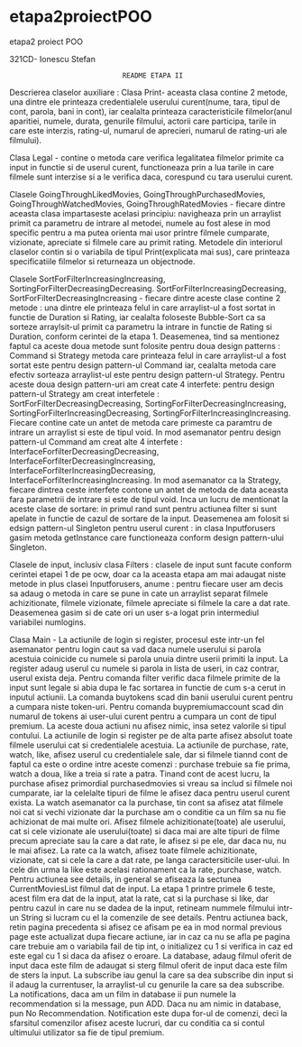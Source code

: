 # etapa2proiectPOO
etapa2 proiect POO

321CD- Ionescu Stefan

								README ETAPA II


Descrierea claselor auxiliare :
Clasa Print- aceasta clasa contine 2 metode, una dintre ele printeaza credentialele
userului curent(nume, tara, tipul de cont, parola, bani in cont), iar cealalta 
printeaza caracteristicile filmelor(anul aparitiei, numele, durata, genurile filmului, 
actorii care participa, tarile in care este interzis, rating-ul, numarul de aprecieri,
numarul de rating-uri ale filmului).


Clasa Legal - contine o metoda care verifica legalitatea filmelor primite ca input in 
functie si de userul curent, functioneaza prin a lua tarile in care filmele sunt 
interzise si a le verifica daca, corespund cu tara userului curent.


Clasele GoingThroughLikedMovies, GoingThroughPurchasedMovies, GoingThroughWatchedMovies,
GoingThroughRatedMovies - fiecare dintre aceasta clasa impartaseste acelasi principiu: 
navigheaza prin un arraylist primit ca parametru de intrare al metodei, numele au fost 
alese in mod specific pentru a ma putea orienta mai usor printre filmele cumparate, 
vizionate, apreciate si filmele care au primit rating. Metodele din interiorul claselor
contin si o variabila de tipul Print(explicata mai sus), care printeaza specificatiile
filmelor si returneaza un objectnode.


Clasele SortForFilterIncreasingIncreasing, SortingForFilterDecreasingDecreasing. 
SortForFilterIncreasingDecreasing, SortForFilterDecreasingIncreasing - fiecare dintre
aceste clase contine 2 metode : una dintre ele printeaza felul in care arraylist-ul
a fost sortat in functie de Duration si Rating, iar cealalta foloseste Bubble-Sort
ca sa sorteze arraylsit-ul primit ca parametru la intrare in functie de Rating si 
Duration, conform cerintei de la etapa 1. Deasemenea, tind sa mentionez faptul ca
aceste doua metode sunt folosite pentru doua design patterns : Command si Strategy
metoda care printeaza felul in care arraylist-ul a fost sortat este pentru design
pattern-ul Command iar, cealalta metoda care efectiv sorteaza arraylist-ul este 
pentru design pattern-ul Strategy. Pentru aceste doua design pattern-uri am creat
cate 4 interfete: pentru design pattern-ul Strategy am creat interfetele : 
SortForFilterDecreasingDecreasing, SortingForFilterDecreasingIncreasing, 
SortingForFilterIncreasingDecreasing, SortingForFilterIncreasingIncreasing.
Fiecare contine cate un antet de metoda care primeste ca paramtru de intrare un
arraylist si este de tipul void. In mod asemanator pentru design pattern-ul Command
am creat alte 4 interfete : InterfaceForfilterDecreasingDecreasing,
InterfaceForfilterDecreasingIncreasing, InterfaceForfilterIncreasingDecreasing,
InterfaceForfilterIncreasingIncreasing. In mod asemanator ca la Strategy, fiecare
dintrea ceste interfete contone un antet de metoda de data aceasta fara parametrii
de intrare si este de tipul void. Inca un lucru de mentionat la aceste clase de
sortare: in primul rand sunt pentru actiunea filter si sunt apelate in functie de 
cazul de sortare de la input. Deasemenea am folosit si edsign pattern-ul Singleton
pentru userul curent : in clasa Inputforusers gasim metoda getInstance care 
functioneaza conform design pattern-ului Singleton.


Clasele de input, inclusiv clasa Filters : clasele de input sunt facute conform
cerintei etapei 1 de pe ocw, doar ca la aceasta etapa am mai adaugat niste
metode in plus clasei Inputforusers, anume : pentru fiecare user am decis sa
adaug o metoda in care se pune in cate un arraylist separat filmele achizitionate,
filmele vizionate, filmele apreciate si filmele la care a dat rate. Deasemenea gasim
si de cate ori un user s-a logat prin intermediul variabilei numlogins.


Clasa Main - La actiunile de login si register, procesul este intr-un fel asemanator
pentru login caut sa vad daca numele userului si parola acestuia coinicide cu numele
si parola unuia dintre userii primiti la input. La register adaug userul cu numele 
si parola in lista de useri, in caz contrar, userul exista deja. Pentru comanda 
filter verific daca filmele primite de la input sunt legale si abia dupa le fac 
sortarea in functie de cum s-a cerut in inputul actiunii. La comanda buytokens 
scad din banii userului curent pentru a cumpara niste token-uri. Pentru comanda 
buypremiumaccount scad din numarul de tokens ai user-ului curent pentru a 
cumpara un cont de tipul premium. La aceste doua actiuni nu afisez nimic,
insa setez valorile si tipul contului. La actiunile de login si register pe 
de alta parte afisez absolut toate filmele userului cat si credentialele 
acestuia. La actiunile de purchase, rate, watch, like, afisez userul cu 
credentialele sale, dar si filmele tiannd cont de faptul ca este o ordine intre 
aceste comenzi : purchase trebuie sa fie prima, watch a doua, like a treia si rate 
a patra. Tinand cont de acest lucru, la purchase afisez primordial purchasedmovies 
si vreau sa includ si filmele noi cumparate, iar la celelalte tipuri de filme le 
afisez daca pentru userul curent exista. La watch asemanator ca la purchase, tin 
cont sa afisez atat filmele noi cat si vechi vizionate dar la purchase am o conditie 
ca un film sa nu fie achizionat de mai multe ori. Afisez filmele achizitionate(toate) 
ale userului, cat si cele vizionate ale userului(toate) si daca mai are alte tipuri de 
filme precum apreciate sau la care a dat rate, le afisez si pe ele, dar daca nu, nu le 
mai afisez. La rate ca la watch, afisez toate filmele achizitionate, vizionate, cat si 
cele la care a dat rate, pe langa caractersiticile user-ului. In cele din urma la like 
este acelasi rationament ca la rate, purchase, watch. Pentru actiunea see details, in 
general se afiseaza la sectunea CurrentMoviesList filmul dat de input. La etapa 1 
printre primele 6 teste, acest film era dat de la input, atat la rate, cat si la 
purchase si like, dar pentru cazul in care nu se dadea de la input, retineam nummele 
filmului intr-un String si lucram cu el la comenzile de see details. Pentru actiunea 
back, retin pagina precedenta si afisez ce afisam pe ea in mod normal previous page este 
actualizat dupa fiecare actiune, iar in caz ca nu se afla pe pagina care trebuie
am o variabila fail de tip int, o initializez cu 1 si verifica in caz ed este egal cu 1 
si daca da afisez o eroare. La database, adaug filmul oferit de input daca este film de 
adaugat si sterg filmul oferit de input daca este film de sters la input. La subscribe iau 
genul la care sa dea subscribe din input si il adaug la currentuser, la arraylist-ul cu 
genurile la care sa dea subscribe. La notifications, daca am un film in database ii pun
numele la recommendation si la message, pun ADD. Daca nu am nimic in database, pun 
No Recommendation. Notification este dupa for-ul de comenzi, deci la sfarsitul comenzilor
afisez aceste lucruri, dar cu conditia ca si contul ultimului utilizator sa fie de tipul
premium. 





